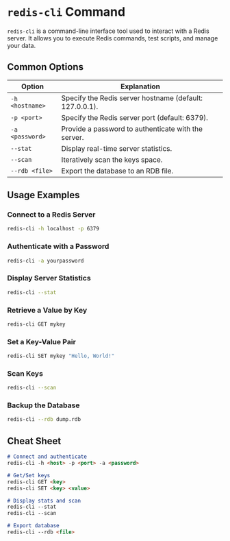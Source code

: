# `redis-cli` Command

`redis-cli` is a command-line interface tool used to interact with a Redis server. It allows you to execute Redis commands, test scripts, and manage your data.

## Common Options

| Option           | Explanation                                     |
|------------------|-------------------------------------------------|
| `-h <hostname>`  | Specify the Redis server hostname (default: 127.0.0.1). |
| `-p <port>`      | Specify the Redis server port (default: 6379).        |
| `-a <password>`  | Provide a password to authenticate with the server.    |
| `--stat`         | Display real-time server statistics.                   |
| `--scan`         | Iteratively scan the keys space.                      |
| `--rdb <file>`   | Export the database to an RDB file.                    |

## Usage Examples

### Connect to a Redis Server
```bash
redis-cli -h localhost -p 6379
```

### Authenticate with a Password
```bash
redis-cli -a yourpassword
```

### Display Server Statistics
```bash
redis-cli --stat
```

### Retrieve a Value by Key
```bash
redis-cli GET mykey
```

### Set a Key-Value Pair
```bash
redis-cli SET mykey "Hello, World!"
```

### Scan Keys
```bash
redis-cli --scan
```

### Backup the Database
```bash
redis-cli --rdb dump.rdb
```

## Cheat Sheet

```markdown
# Connect and authenticate
redis-cli -h <host> -p <port> -a <password>

# Get/Set keys
redis-cli GET <key>
redis-cli SET <key> <value>

# Display stats and scan
redis-cli --stat
redis-cli --scan

# Export database
redis-cli --rdb <file>
```
